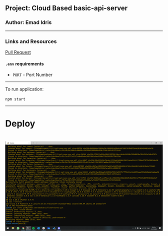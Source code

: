 ## Project: Cloud Based basic-api-server

### Author: Emad Idris

***

### Links and Resources

[Pull Request](https://github.com/EmadIdris/cloud-server/pull/2)

#### `.env` requirements

- `PORT` - Port Number

***

To run application:

`npm start`

***
# Deploy

# ![Depliy](./SS.png)
